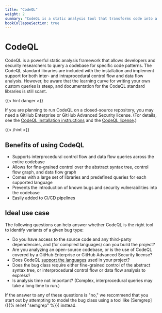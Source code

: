 ```yaml
---
title: "CodeQL"
weight: 2
summary: "CodeQL is a static analysis tool that transforms code into a relational database, and provides a custom declarative language to query this database."
bookCollapseSection: true
---
```


# CodeQL

CodeQL is a powerful static analysis framework that allows developers and
security researchers to query a codebase for specific code patterns. The
CodeQL standard libraries are included with the installation and implement
support for both inter- and intraprocedural control flow and data flow analysis.
However, be aware that the learning curve for writing your own custom queries
is steep, and documentation for the CodeQL standard libraries is still scant.

{{< hint danger >}}

If you are planning to run CodeQL on a closed-source repository, you may need
a GitHub Enterprise or GitHub Advanced Security license. (For details, see the
[CodeQL installation instructions](https://docs.github.com/en/code-security/codeql-cli/getting-started-with-the-codeql-cli/setting-up-the-codeql-cli#1-download-the-codeql-cli-zip-package)
and the
[CodeQL license](https://github.com/github/codeql-cli-binaries/blob/main/LICENSE.md).)

{{< /hint >}}

## Benefits of using CodeQL

- Supports interprocedural control flow and data flow queries across the entire
  codebase
- Allows for fine-grained control over the abstract syntax tree, control flow
  graph, and data flow graph
- Comes with a large set of libraries and predefined queries for each supported
  language
- Prevents the introduction of known bugs and security vulnerabilities into the
  codebase
- Easily added to CI/CD pipelines

## Ideal use case

The following questions can help answer whether CodeQL is the right tool to
identify variants of a given bug type:

- Do you have access to the source code and any third-party dependencies, and
  (for compiled languages) can you build the project?
- Are you analyzing an open-source codebase, or is the use of CodeQL covered by
  a GitHub Enterprise or GitHub Advanced Security license?
- Does CodeQL [support the languages](https://codeql.github.com/docs/codeql-overview/supported-languages-and-frameworks)
  used in your project?
- Does the bug class require either fine-grained control of the abstract syntax
  tree, or interprocedural control flow or data flow analysis to express?
- Is analysis time not important? (Complex, interprocedural queries may
  take a long time to run.)

If the answer to any of these questions is "no," we recommend that you start
out by attempting to model the bug class using a tool like [Semgrep]({{% relref
"semgrep" %}}) instead.
